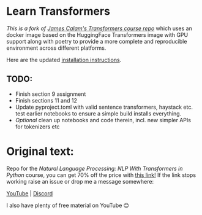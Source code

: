 # Learn Transformers

*This is a fork of [James Calam's Transformers course repo](https://github.com/jamescalam/transformers)* which uses an docker image based on the HuggingFace Transformers image with GPU support along with poetry to provide a more complete and  reproducible environment across different platforms.

Here are the updated [installation instructions](installation.md).

## TODO:

- Finish section 9 assignment
- Finish sections 11 and 12
- Update pyproject.toml with valid sentence transformers, haystack etc. test earlier notebooks to ensure a simple build installs everything.
- *Optional* clean up notebooks and code therein, incl. new simpler APIs for tokenizers etc

# Original text:

Repo for the *Natural Language Processing: NLP With Transformers in Python* course, you can get 70% off the price with [this link!](https://www.udemy.com/course/nlp-with-transformers/?couponCode=70SEP2021) If the link stops working raise an issue or drop me a message somewhere:

[YouTube](https://www.youtube.com/c/jamesbriggs) 
| [Discord](https://discord.gg/c5QtDB9RAP)

I also have plenty of free material on YouTube 😊

